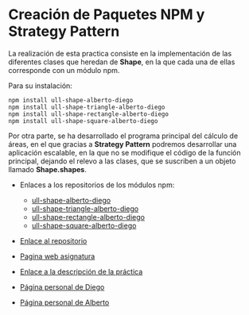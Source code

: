 # Creación de Paquetes NPM y Strategy Pattern

La realización de esta practica consiste en la implementación de las diferentes clases que heredan de **Shape**, en la que cada una de ellas corresponde con un módulo npm.

Para su instalación:
```
npm install ull-shape-alberto-diego
npm install ull-shape-triangle-alberto-diego
npm install ull-shape-rectangle-alberto-diego
npm install ull-shape-square-alberto-diego
```

Por otra parte, se ha desarrollado el programa principal del cálculo de áreas, en el que gracias a **Strategy Pattern** podremos desarrollar una aplicación escalable, en la que no se modifique el código de la función principal, dejando el relevo a las clases, que se suscriben a un objeto llamado **Shape.shapes**.

* Enlaces a los repositorios de los módulos npm:
  * [ull-shape-alberto-diego](https://github.com/ULL-ESIT-DSI-1617/creacion-de-paquetes-npm-alberto-diego)
  * [ull-shape-triangle-alberto-diego]()
  * [ull-shape-rectangle-alberto-diego](https://github.com/ULL-ESIT-DSI-1617/creacion-de-paquetes-npm-alberto-diego-rectangle)
  * [ull-shape-square-alberto-diego]()




* [Enlace al repositorio](https://github.com/ULL-ESIT-DSI-1617/creacion-de-paquetes-npm-alberto-diego-35l1)
* [Pagina web asignatura](https://campusvirtual.ull.es/1617/course/view.php?id=1136)
* [Enlace a la descripción de la práctica](https://casianorodriguezleon.gitbooks.io/ull-esit-1617/content/practicas/practicamodulestrategypattern.html)


* [Página personal de Diego](https://alu0100761252.github.io)
* [Página personal de Alberto](https://alu0100825510.github.io)
